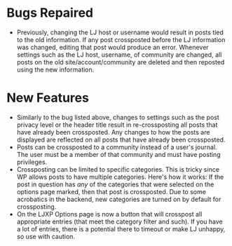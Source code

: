 # Bugs Repaired #

  * Previously, changing the LJ host or username would result in posts tied to the old information. If any post crossposted before the LJ information was changed, editing that post would produce an error. Whenever settings such as the LJ host, username, of community are changed, all posts on the old site/account/community are deleted and then reposted using the new information.

# New Features #

  * Similarly to the bug listed above, changes to settings such as the post privacy level or the header title result in re-crossposting all posts that have already been crossposted. Any changes to how the posts are displayed are reflected on all posts that have already been crossposted.
  * Posts can be crossposted to a community instead of a user's journal. The user must be a member of that community and must have posting privileges.
  * Crossposting can be limited to specific categories. This is tricky since WP allows posts to have multiple categories. Here's how it works: If the post in question has _any_ of the categories that were selected on the options page marked, then that post is crossposted. Due to some acrobatics in the backend, new categories are turned on by default for crossposting.
  * On the LJXP Options page is now a button that will crosspost all appropriate entries (that meet the category filter and such). If you have a lot of entries, there is a potential there to timeout or make LJ unhappy, so use with caution.
